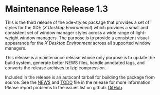 [xde-styles -- release notes.  2019-09-05]: #

Maintenance Release 1.3
=======================

This is the third release of the xde-styles package that provides a set
of styles for the XDE (_X Desktop Environment_) which provides a small
and consistent set of window manager styles across a wide range of
light-weight window managers.  The purpose is to provide a consistent
visual appearance for the _X Desktop Environment_ across all supported
window managers.

This release is a maintenance release whose only purpose is to update
the build system, generate better NEWS files, handle annotated tags, and
converts the release archives to lzip compression.

Included in the release is an autoconf tarball for building the package
from source.  See the [NEWS](NEWS) and [TODO](TODO) file in the release
for more information.  Please report problems to the issues list on
github.  [GitHub](https://github.com/bbidulock/xde-styles/issues).

[ vim: set ft=markdown sw=4 tw=72 nocin nosi fo+=tcqlorn spell: ]: #

